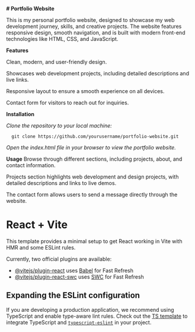**# Portfolio Website**

This is my personal portfolio website, designed to showcase my web development journey, skills, and creative projects. The website features responsive design, smooth navigation, and is built with modern front-end technologies like HTML, CSS, and JavaScript.

**Features**

  Clean, modern, and user-friendly design.
  
  Showcases web development projects, including detailed descriptions and live links.
  
  Responsive layout to ensure a smooth experience on all devices.
  
  Contact form for visitors to reach out for inquiries.
  
**Installation**

  _Clone the repository to your local machine:_

      git clone https://github.com/yourusername/portfolio-website.git
      
_Open the index.html file in your browser to view the portfolio website._

**Usage**
  Browse through different sections, including projects, about, and contact information.
  
  Projects section highlights web development and design projects, with detailed descriptions and links to live demos.
  
  The contact form allows users to send a message directly through the website.







# React + Vite

This template provides a minimal setup to get React working in Vite with HMR and some ESLint rules.

Currently, two official plugins are available:

- [@vitejs/plugin-react](https://github.com/vitejs/vite-plugin-react/blob/main/packages/plugin-react/README.md) uses [Babel](https://babeljs.io/) for Fast Refresh
- [@vitejs/plugin-react-swc](https://github.com/vitejs/vite-plugin-react-swc) uses [SWC](https://swc.rs/) for Fast Refresh

## Expanding the ESLint configuration

If you are developing a production application, we recommend using TypeScript and enable type-aware lint rules. Check out the [TS template](https://github.com/vitejs/vite/tree/main/packages/create-vite/template-react-ts) to integrate TypeScript and [`typescript-eslint`](https://typescript-eslint.io) in your project.
